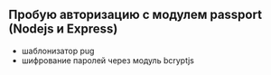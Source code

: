 ## Пробую авторизацию с модулем passport (Nodejs и Express)

* шаблонизатор pug
* шифрование паролей через модуль bcryptjs